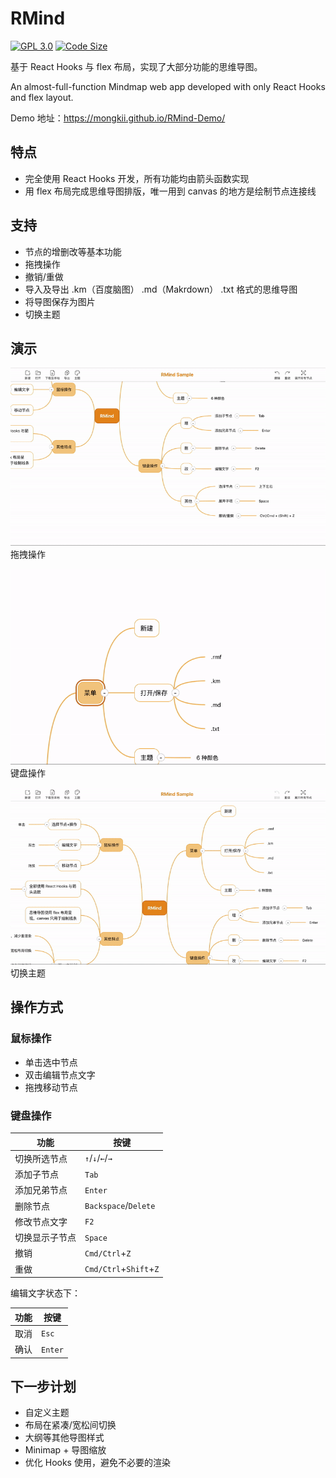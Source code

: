 # RMind

<a href="https://github.com/Mongkii/RMind"><img src="https://img.shields.io/github/license/Mongkii/Rmind.svg" alt="GPL 3.0"/></a>
<a href="https://github.com/Mongkii/RMind"><img src="https://img.shields.io/github/languages/code-size/Mongkii/RMind.svg" alt="Code Size" /></a>

基于 React Hooks 与 flex 布局，实现了大部分功能的思维导图。

An almost-full-function Mindmap web app developed with only React Hooks and flex layout.

Demo 地址：https://mongkii.github.io/RMind-Demo/

## 特点
- 完全使用 React Hooks 开发，所有功能均由箭头函数实现
- 用 flex 布局完成思维导图排版，唯一用到 canvas 的地方是绘制节点连接线

## 支持
- 节点的增删改等基本功能
- 拖拽操作
- 撤销/重做
- 导入及导出 .km（百度脑图） .md（Makrdown） .txt 格式的思维导图
- 将导图保存为图片
- 切换主题

## 演示
![](./docs/img/drag.gif)
拖拽操作

![](./docs/img/keydown.gif)
键盘操作

![](./docs/img/theme.gif)
切换主题

## 操作方式
### 鼠标操作
  - 单击选中节点
  - 双击编辑节点文字
  - 拖拽移动节点

### 键盘操作

|功能|按键|
|----|----|
|切换所选节点|`↑`/`↓`/`←`/`→`|
|添加子节点|`Tab`|
|添加兄弟节点|`Enter`|
|删除节点|`Backspace`/`Delete`|
|修改节点文字|`F2`|
|切换显示子节点|`Space`|
|撤销|`Cmd/Ctrl`+`Z`|
|重做|`Cmd/Ctrl`+`Shift`+`Z`|

编辑文字状态下：

|功能|按键|
|----|----|
|取消|`Esc`|
|确认|`Enter`|

## 下一步计划

- 自定义主题
- 布局在紧凑/宽松间切换
- 大纲等其他导图样式
- Minimap + 导图缩放
- 优化 Hooks 使用，避免不必要的渲染
